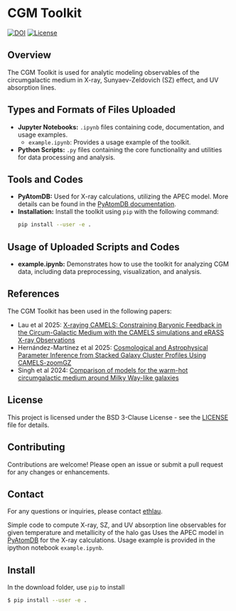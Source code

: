# CGM Toolkit

[![DOI](https://zenodo.org/badge/891676081.svg)](https://doi.org/10.5281/zenodo.14714182) [![License](https://img.shields.io/badge/license-BSD%203--Clause-blue.svg)](https://opensource.org/licenses/BSD-3-Clause)

## Overview

The CGM Toolkit is used for analytic modeling observables of the circumgalactic medium in X-ray, Sunyaev-Zeldovich (SZ) effect, and UV absorption lines. 

## Types and Formats of Files Uploaded

- **Jupyter Notebooks:** `.ipynb` files containing code, documentation, and usage examples.
  - `example.ipynb`: Provides a usage example of the toolkit.
- **Python Scripts:** `.py` files containing the core functionality and utilities for data processing and analysis.

## Tools and Codes

- **PyAtomDB:** Used for X-ray calculations, utilizing the APEC model. More details can be found in the [PyAtomDB documentation](https://atomdb.readthedocs.io/en/master/).
- **Installation:** Install the toolkit using `pip` with the following command:
  ```bash
  pip install --user -e .
  ```

## Usage of Uploaded Scripts and Codes

- **example.ipynb:** Demonstrates how to use the toolkit for analyzing CGM data, including data preprocessing, visualization, and analysis.

## References

The CGM Toolkit has been used in the following papers:
- Lau et al 2025: [X-raying CAMELS: Constraining Baryonic Feedback in the Circum-Galactic Medium with the CAMELS simulations and eRASS X-ray Observations](https://ui.adsabs.harvard.edu/abs/2024arXiv241204559L/abstract)
- Hernández-Martínez et al 2025: [Cosmological and Astrophysical Parameter Inference from Stacked Galaxy Cluster Profiles Using CAMELS-zoomGZ](https://ui.adsabs.harvard.edu/abs/2025ApJ...981..170H/abstract)
- Singh et al 2024: [Comparison of models for the warm-hot circumgalactic medium around Milky Way-like galaxies](https://ui.adsabs.harvard.edu/abs/2024MNRAS.532.3222S/abstract)


## License

This project is licensed under the BSD 3-Clause License - see the [LICENSE](LICENSE) file for details.

## Contributing

Contributions are welcome! Please open an issue or submit a pull request for any changes or enhancements.

## Contact

For any questions or inquiries, please contact [ethlau](https://github.com/ethlau).

Simple code to compute X-ray, SZ, and UV absorption line observables for given temperature and metallicity of the halo gas 
Uses the APEC model in [PyAtomDB](https://atomdb.readthedocs.io/en/master/) for the X-ray calculations. 
Usage example is provided in the ipython notebook `example.ipynb`. 

## Install

In the download folder, use `pip` to install

```bash
$ pip install --user -e .
```
